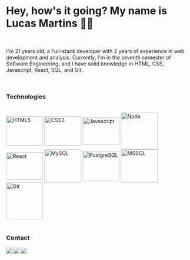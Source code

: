 # Hey, how's it going? My name is Lucas Martins 👋😎
<br>

I'm 21 years old, a Full-stack developer with 2 years of experience in web development and analysis. Currently, I'm in the seventh semester of Software Engineering, and I have solid knowledge in HTML, CSS, Javascript, React, SQL, and Git.

<br>

### Technologies   
   
<div style="display: inline_block"> <br>
   <img align="center" alt="HTML5" height="80" width="100" src="https://cdn.jsdelivr.net/gh/devicons/devicon/icons/html5/html5-original-wordmark.svg" />
   <img align="center" alt="CSS3" height="80" width="100" src="https://cdn.jsdelivr.net/gh/devicons/devicon/icons/css3/css3-original-wordmark.svg" />
   <img align="center" alt="Javascript" height="75" width="100" src="https://cdn.jsdelivr.net/gh/devicons/devicon/icons/javascript/javascript-original.svg" />
   <img align="center" alt="Node" height="100" width="100" src="https://cdn.jsdelivr.net/gh/devicons/devicon/icons/nodejs/nodejs-original-wordmark.svg" />
   <img align="center" alt="React" height="75" width="100" src="https://cdn.jsdelivr.net/gh/devicons/devicon/icons/react/react-original-wordmark.svg" />
   <img align="center" alt="MySQL" height="90" width="100" src="https://cdn.jsdelivr.net/gh/devicons/devicon/icons/mysql/mysql-original-wordmark.svg" />
   <img align="center" alt="PostgreSQL" height="80" width="100" src="https://cdn.jsdelivr.net/gh/devicons/devicon/icons/postgresql/postgresql-original-wordmark.svg" />
   <img align="center" alt="MSSQL" height="90" width="100" src="https://cdn.jsdelivr.net/gh/devicons/devicon/icons/microsoftsqlserver/microsoftsqlserver-plain-wordmark.svg" />
   <img align="center" alt="Git" height="100" width="100" src="https://cdn.jsdelivr.net/gh/devicons/devicon/icons/git/git-original-wordmark.svg" />
</div>

<!--<br>-->
<br>




### Contact  
<a href="https://www.linkedin.com/in/lucasluanmartins/" target="_blank"><img src="https://img.shields.io/badge/LinkedIn-0077B5?style=for-the-badge&logo=linkedin&logoColor=white"></a>
<a href="https://www.instagram.com/lucasluan_m/" target="_blank"><img src="https://img.shields.io/badge/Instagram-E4405F?style=for-the-badge&logo=instagram&logoColor=white"></a>
<a href="https://api.whatsapp.com/send?phone=41984765596" target="_blank"><img src="https://img.shields.io/badge/WhatsApp-25D366?style=for-the-badge&logo=whatsapp&logoColor=white"></a>

<br>
<!--
[![Top Langs](https://github-readme-stats.vercel.app/api/top-langs/?username=LucasLMartins&layout=compact)](https://github.com/LucasLMartins/github-readme-stats)
-->
<br>
<!--
![Snake animation](https://github.com/LucasLMartins/LucasLMartins/blob/output/github-contribution-grid-snake.svg)
-->





<!--
**LucasLMartins/LucasLMartins** is a ✨ _special_ ✨ repository because its `README.md` (this file) appears on your GitHub profile.

Here are some ideas to get you started:

- 🔭 I’m currently working on ...
- 🌱 I’m currently learning ...
- 👯 I’m looking to collaborate on ...
- 🤔 I’m looking for help with ...
- 💬 Ask me about ...
- 📫 How to reach me: ...
- 😄 Pronouns: ...
- ⚡ Fun fact: ...
-->
